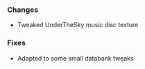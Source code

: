 ### Changes
- Tweaked UnderTheSky music disc texture

### Fixes
- Adapted to some small databank tweaks